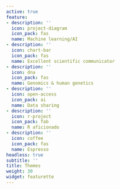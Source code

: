 ```yaml
---
active: true
feature:
- description: ''
  icon: project-diagram
  icon_pack: fas
  name: Machine learning/AI
- description: ''
  icon: chart-bar
  icon_pack: fas
  name: Excellent scientific communicator
- description: ''
  icon: dna
  icon_pack: fas
  name: Genomics & human genetics
- description: ''
  icon: open-access
  icon_pack: ai
  name: Data sharing
- description: ''
  icon: r-project
  icon_pack: fab
  name: R aficionado
- description: ''
  icon: coffee
  icon_pack: fas
  name: Espresso
headless: true
subtitle: ''
title: Themes
weight: 30
widget: featurette
---
```


